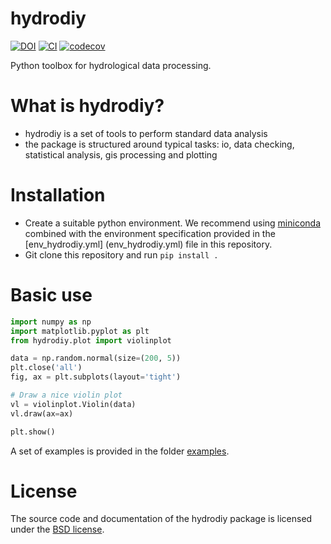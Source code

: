 # hydrodiy
[![DOI](https://zenodo.org/badge/DOI/10.5281/zenodo.10065114.svg)](https://doi.org/10.5281/zenodo.10065114) [![CI](https://github.com/csiro-hydroinformatics/hydrodiy/actions/workflows/python-package-conda.yml/badge.svg)](https://github.com/csiro-hydroinformatics/hydrodiy/actions/workflows/python-package-conda.yml) [![codecov](https://codecov.io/gh/csiro-hydroinformatics/hydrodiy/graph/badge.svg?token=ARBFW69TI3)](https://codecov.io/gh/csiro-hydroinformatics/hydrodiy)

Python toolbox for hydrological data processing.

# What is hydrodiy?
- hydrodiy is a set of tools to perform standard data analysis
- the package is structured around typical tasks: io, data checking,
  statistical analysis, gis processing and plotting

# Installation
- Create a suitable python environment. We recommend using [miniconda](https://docs.conda.io/projects/miniconda/en/latest/) combined with the environment specification provided in the [env\_hydrodiy.yml] (env_hydrodiy.yml) file in this repository.
- Git clone this repository and run `pip install .`

# Basic use
```python
import numpy as np
import matplotlib.pyplot as plt
from hydrodiy.plot import violinplot

data = np.random.normal(size=(200, 5))
plt.close('all')
fig, ax = plt.subplots(layout='tight')

# Draw a nice violin plot
vl = violinplot.Violin(data)
vl.draw(ax=ax)

plt.show()
```
A set of examples is provided in the folder [examples](examples).

# License
The source code and documentation of the hydrodiy package is licensed under the
[BSD license](LICENSE).

